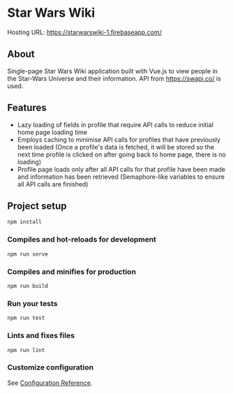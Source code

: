 # Star Wars Wiki

Hosting URL: https://starwarswiki-1.firebaseapp.com/

## About
Single-page Star Wars Wiki application built with Vue.js to view people in the Star-Wars Universe and their information. API from https://swapi.co/ is used.

## Features
- Lazy loading of fields in profile that require API calls to reduce initial home page loading time
- Employs caching to minimise API calls for profiles that have previously been loaded (Once a profile's data is fetched, it will be stored so the next time profile is clicked on after going back to home page, there is no loading)
- Profile page loads only after all API calls for that profile have been made and information has been retrieved (Semaphore-like variables to ensure all API calls are finished)

## Project setup
```
npm install
```

### Compiles and hot-reloads for development
```
npm run serve
```

### Compiles and minifies for production
```
npm run build
```

### Run your tests
```
npm run test
```

### Lints and fixes files
```
npm run lint
```

### Customize configuration
See [Configuration Reference](https://cli.vuejs.org/config/).
